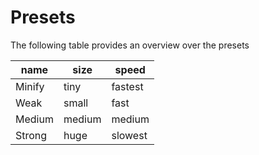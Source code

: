 # Presets

The following table provides an overview over the presets

| name   | size   | speed   |
| ------ | ------ | ------- |
| Minify | tiny   | fastest |
| Weak   | small  | fast    |
| Medium | medium | medium  |
| Strong | huge   | slowest |
